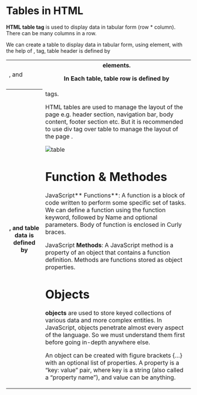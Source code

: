 # Tables in HTML 
**HTML table tag** is used to display data in tabular form (row * column). There can be many columns in a row.

We can create a table to display data in tabular form, using <table> element, with the help of <tr> , <td>, and <th> elements.

In Each table, table row is defined by <tr> tag, table header is defined by <th>, and table data is defined by <td> tags.

HTML tables are used to manage the layout of the page e.g. header section, navigation bar, body content, footer section etc. But it is recommended to use div tag over table to manage the layout of the page .

![table](https://vertex-academy.com/tutorials/wp-content/uploads/2016/08/table.png)

# Function & Methodes 
JavaScript** Functions**: A function is a block of code written to perform some specific set of tasks. We can define a function using the function keyword, followed by Name and optional parameters. Body of function is enclosed in Curly braces.

JavaScript **Methods**: A JavaScript method is a property of an object that contains a function definition. Methods are functions stored as object properties.

# Objects

**objects** are used to store keyed collections of various data and more complex entities. In JavaScript, objects penetrate almost every aspect of the language. So we must understand them first before going in-depth anywhere else.

An object can be created with figure brackets {…} with an optional list of properties. A property is a “key: value” pair, where key is a string (also called a “property name”), and value can be anything.
